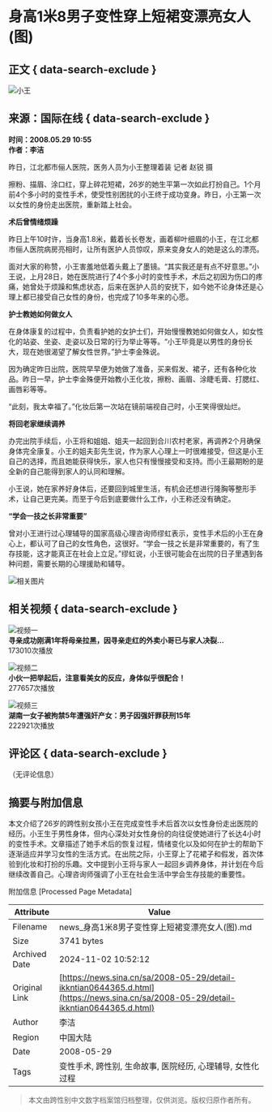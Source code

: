 # 身高1米8男子变性穿上短裙变漂亮女人(图)

## 正文 { data-search-exclude }


![小王](//n.sinaimg.cn/sinakd10200/360/w180h180/20221208/b0a9-96bff058837bb3a4d8d2d4bca94a4cdb.jpg)

## 来源：国际在线   { data-search-exclude }
**时间：2008.05.29 10:55**  
**作者：李洁**  

昨日，江北都市俪人医院，医务人员为小王整理着装 记者 赵锐 摄  

擦粉、描眉、涂口红，穿上碎花短裙，26岁的她生平第一次如此打扮自己。1个月前4个多小时的变性手术，使受性别困扰的小王终于成功变身。昨日，小王第一次以女性的身份走出医院，重新踏上社会。

**术后曾情绪烦躁**  

昨日上午10时许，当身高1.8米，戴着长长卷发，画着柳叶细眉的小王，在江北都市俪人医院病房亮相时，让所有医护人员惊叹，原来变身女人的她是这么的漂亮。

面对大家的称赞，小王害羞地低着头戴上了墨镜。“其实我还是有点不好意思。”小王说，上月28日，她在医院进行了4个多小时的变性手术，术后之初因为伤口的疼痛，她曾处于烦躁和焦虑状态，后来在医护人员的安抚下，如今她不论身体还是心理上都已接受自己女性的身份，也完成了10多年来的心愿。

**护士教她如何做女人**  

在身体康复的过程中，负责看护她的女护士们，开始慢慢教她如何做女人，如女性化的站姿、坐姿、走姿以及日常的行为举止等等。“小王毕竟是以男性的身份长大，现在她很渴望了解女性世界。”护士李金殊说。

因为确定昨日出院，医院早早便为她做了准备，买来假发、裙子，还有各种化妆品。昨日一早，护士李金殊便开始教小王化妆，擦粉、画眉、涂睫毛膏、打腮红、画唇彩等等。

“此刻，我太幸福了。”化妆后第一次站在镜前端视自己时，小王笑得很灿烂。

**将回老家继续调养**  

办完出院手续后，小王将和姐姐、姐夫一起回到合川农村老家，再调养2个月确保身体完全康复。小王的姐夫彭先生说，作为家人心理上一时很难接受，但这是小王自己的选择，而且她能获得快乐，家人也只有慢慢接受和支持。而小王最期盼的是全新的自己能得到家人的认同和理解。

小王说，她在家养好身体后，还要回到城里生活，有机会还想进行隆胸等整形手术，让自己更完美。而至于今后到底要做什么工作，小王称还没有确定。

**“学会一技之长非常重要”**  

曾对小王进行过心理辅导的国家高级心理咨询师缪虹表示，变性手术后的小王在身心上，都认可了自己的女性角色，这很好。“学会一技之长是非常重要的，有了生存技能，这才能真正在社会上立足。”缪虹说，小王很可能会在出院的日子里遇到各种问题，需要长期的心理援助和辅导。

![相关图片](//n.sinaimg.cn/default/2fb77759/20151125/320X320.png)

## 相关视频   { data-search-exclude }

![视频一](https://n.sinaimg.cn/sinakd20241102ac/320/w480h640/20241102/2990-a59bf183b20520460999594050f382ca.jpg)  
**寻亲成功刚满1年将母亲拉黑，因寻亲走红的外卖小哥已与家人决裂…**  
173010次播放  

![视频二](https://n.sinaimg.cn/sinakd20241102ac/533/w480h853/20241102/e0ce-03ede80daedb5854d71c6c0ceceb43e2.jpg)  
**小伙一把举起后，注意看美女的反应，身体似乎很配合！**  
277657次播放  

![视频三](https://n.sinaimg.cn/sinakd20241102ac/200/w640h360/20241102/facd-fbe61c82f6d5983ae7ad4a0c1563b81a.jpg)  
**湖南一女子被拘禁5年遭强奸产女：男子因强奸罪获刑15年**  
222921次播放  

## 评论区 { data-search-exclude }
（无评论信息）  


## 摘要与附加信息

<!-- tcd_abstract -->
本文介绍了26岁的跨性别女孩小王在完成变性手术后首次以女性身份走出医院的经历。小王生于男性身体，但内心深处对女性身份的向往促使她进行了长达4小时的变性手术。文章描述了她手术后的恢复过程，情绪变化以及如何在护士的帮助下逐渐适应并学习女性的生活方式。在出院之际，小王穿上了花裙子和假发，首次体验到化妆和打扮的乐趣。文中提到小王将与家人一起回乡调养身体，并计划在今后继续改善自己。心理咨询师强调了小王在社会生活中学会生存技能的重要性。
<!-- tcd_abstract_end -->

附加信息 [Processed Page Metadata]

| Attribute       | Value                                  |
|-----------------|----------------------------------------|
| Filename        | news_身高1米8男子变性穿上短裙变漂亮女人(图).md                             |
| Size            | 3741 bytes                           |
| Archived Date   | 2024-11-02 10:52:12                             |
| Original Link   | [https://news.sina.cn/sa/2008-05-29/detail-ikkntian0644365.d.html](https://news.sina.cn/sa/2008-05-29/detail-ikkntian0644365.d.html)                       |
| Author          | 李洁                               |
| Region          | 中国大陆                               |
| Date            | 2008-05-29                                 |
| Tags            | 变性手术, 跨性别, 生命故事, 医院经历, 心理辅导, 女性化过程                                 |
>
> 本文由跨性别中文数字档案馆归档整理，仅供浏览。版权归原作者所有。
>